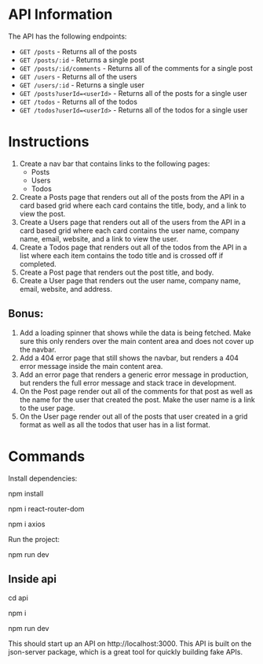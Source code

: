 # API Information

The API has the following endpoints:

- `GET /posts` - Returns all of the posts
- `GET /posts/:id` - Returns a single post
- `GET /posts/:id/comments` - Returns all of the comments for a single post
- `GET /users` - Returns all of the users
- `GET /users/:id` - Returns a single user
- `GET /posts?userId=<userId>` - Returns all of the posts for a single user
- `GET /todos` - Returns all of the todos
- `GET /todos?userId=<userId>` - Returns all of the todos for a single user

# Instructions

1. Create a nav bar that contains links to the following pages:
   - Posts
   - Users
   - Todos
2. Create a Posts page that renders out all of the posts from the API in a card based grid where each card contains the title, body, and a link to view the post.
3. Create a Users page that renders out all of the users from the API in a card based grid where each card contains the user name, company name, email, website, and a link to view the user.
4. Create a Todos page that renders out all of the todos from the API in a list where each item contains the todo title and is crossed off if completed.
5. Create a Post page that renders out the post title, and body.
6. Create a User page that renders out the user name, company name, email, website, and address.

## Bonus:

1. Add a loading spinner that shows while the data is being fetched. Make sure this only renders over the main content area and does not cover up the navbar.
2. Add a 404 error page that still shows the navbar, but renders a 404 error message inside the main content area.
3. Add an error page that renders a generic error message in production, but renders the full error message and stack trace in development.
4. On the Post page render out all of the comments for that post as well as the name for the user that created the post. Make the user name is a link to the user page.
5. On the User page render out all of the posts that user created in a grid format as well as all the todos that user has in a list format.

# Commands

Install dependencies:

npm install

npm i react-router-dom

npm i axios

Run the project:

npm run dev

## Inside api

cd api

npm i

npm run dev

This should start up an API on http://localhost:3000. This API is built on the json-server package, which is a great tool for quickly building fake APIs.
